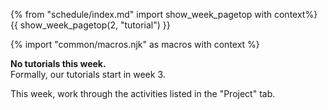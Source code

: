 {% from "schedule/index.md" import show_week_pagetop with context%}
{{ show_week_pagetop(2, "tutorial") }}

{% import "common/macros.njk" as macros with context %}

<box type="warning">

**No tutorials this week.**<br>
Formally, our tutorials start in week 3.

</box>

This week, work through the activities listed in the "Project" tab.